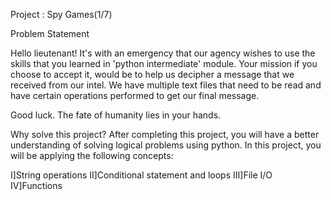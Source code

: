 Project : Spy Games(1/7)


Problem Statement

Hello lieutenant! It's with an emergency that our agency wishes to use the skills that you learned in 'python intermediate' module. Your mission if you choose to accept it, would be to help us decipher a message that we received from our intel. We have multiple text files that need to be read and have certain operations performed to get our final message.

Good luck. The fate of humanity lies in your hands.

Why solve this project?
After completing this project, you will have a better understanding of solving logical problems using python. In this project, you will be applying the following concepts:

I]String operations
II]Conditional statement and loops
III]File I/O
IV]Functions
